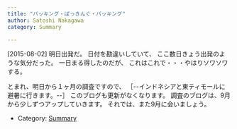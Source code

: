 ```yaml
---
title: "パッキング・ぱっきんぐ・パッキング"
author: Satoshi Nakagawa
category: Summary

---
```


[2015-08-02]  明日出発だ。
日付を勘違いしていて、
ここ数日きょう出発のような気分だった。
一日まる得したのだが、
これはこれで・・・やはりソワソワする。

 とまれ、明日から１ヶ月の調査ですので、
［--インドネシアと東ティモールに避暑に行きます。--］
このブログも更新がなくなります。
調査のブログは、9月から少しずつアップしていきます。
それでは、また9月に会いましょう。

- Category: [Summary](/categories.html#Summary)

